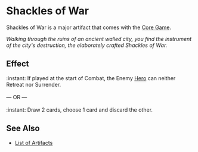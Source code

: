 # Shackles of War

Shackles of War is a major artifact that comes with the [Core Game](../content.md).

*Walking through the ruins of an ancient walled city, you find the instrument of the city's destruction, the elaborately crafted Shackles of War.*


## Effect

:instant: If played at the start of Combat, the Enemy [Hero](../heroes.md) can neither Retreat nor Surrender.<br><br>— OR —<br><br>:instant: Draw 2 cards, choose 1 card and discard the other.


## See Also

- [List of Artifacts](../artifacts.md)
